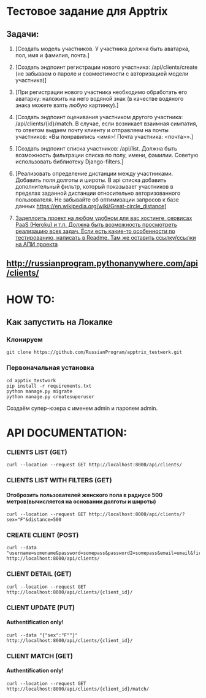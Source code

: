 # Тестовое задание для Apptrix

## Задачи:

1) [Создать модель участников. У участника должна быть аватарка, пол, имя и фамилия, почта.]

2) [Создать эндпоинт регистрации нового участника: /api/clients/create (не забываем о пароле и совместимости с авторизацией модели участника)]

3) [При регистрации нового участника необходимо обработать его аватарку: наложить на него водяной знак (в качестве водяного знака можете взять любую картинку).]

4) [Создать эндпоинт оценивания участником другого участника: /api/clients/{id}/match. В случае, если возникает взаимная симпатия, то ответом выдаем почту клиенту и отправляем на почты участников: «Вы понравились <имя>! Почта участника: <почта>».]

5) [Создать эндпоинт списка участников: /api/list. Должна быть возможность фильтрации списка по полу, имени, фамилии. Советую использовать библиотеку Django-filters.]

6) [Реализовать определение дистанции между участниками. Добавить поля долготы и широты. В api списка добавить дополнительный фильтр, который показывает участников в пределах заданной дистанции относительно авторизованного пользователя. Не забывайте об оптимизации запросов к базе данных
https://en.wikipedia.org/wiki/Great-circle_distance]

7) [Задеплоить проект на любом удобном для вас хостинге, сервисах PaaS (Heroku) и т.п. Должна быть возможность просмотреть реализацию всех задач. Если есть какие-то особенности по тестированию, написать в Readme. Там же оставить ссылку/ссылки на АПИ проекта](http://russianprogram.pythonanywhere.com/api/clients/)
## http://russianprogram.pythonanywhere.com/api/clients/

# HOW TO:
## Как запустить на Локалке
### Клонируем
```
git clone https://github.com/RussianProgram/apptrix_testwork.git
```
### Первоначальная установка 
```
cd apptix_testwork
pip install -r requirements.txt
python manage.py migrate
python manage.py createsuperuser
```
Создаём супер-юзера с именем admin и паролем admin.

# API DOCUMENTATION:
### CLIENTS LIST (GET)
```shell
curl --location --request GET http://localhost:8000/api/clients/
```
### CLIENTS LIST WITH FILTERS (GET)
#### Отоброзить пользователей женского пола в радиусе 500 метров(вычисляется на основании долготы и широты)
```shell
curl --location --request GET http://localhost:8000/api/clients/?sex="F"&distance=500
```
### CREATE CLIENT (POST)
```shell
curl --data "username=somename&password=somepass&password2=somepass&email=email&first_name=name&last_name=name" http://localhost:8000/api/clients/
```
### CLIENT DETAIL (GET)
```shell
curl --location --request GET http://localhost:8000/api/clients/{client_id}/
```
### CLIENT UPDATE (PUT) 
#### Authentification only!
```shell
curl --data "{"sex":"F""}" http://localhost:8000/api/clients/{client_id}/
```
### CLIENT MATCH (GET)
#### Authentification only!
```shell
curl --location --request GET http://localhost:8000/api/clients/{client_id}/match/
```
